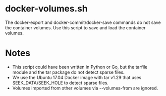 # docker-volumes.sh
The docker-export and docker-commit/docker-save commands do not save the container volumes. Use this script to save and load the container volumes.

# Notes
* This script could have been written in Python or Go, but the tarfile module and the tar package do not detect sparse files.
* We use the Ubuntu 17.04 Docker image with tar v1.29 that uses SEEK_DATA/SEEK_HOLE to detect sparse files.
* Volumes imported from other volumes via --volumes-from are ignored.
